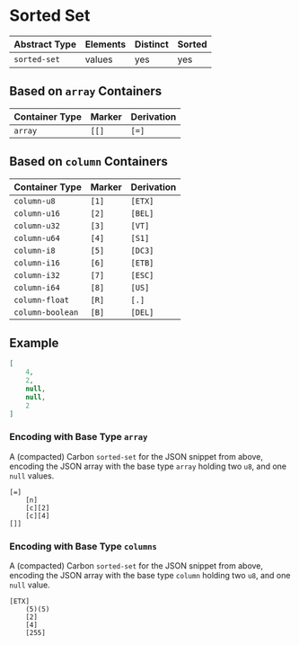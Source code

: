 # Sorted Set

| Abstract Type   | Elements | Distinct    | Sorted |
|-----------------|----------|-------------|--------|
| `sorted-set`    | values   | yes         | yes    |

## Based on `array` Containers

| Container Type | Marker | Derivation   
|----------------|--------|------------
| `array`        | `[[]`  | `[=]`               

## Based on `column` Containers

| Container Type   | Marker | Derivation   
|------------------|--------|------------
| `column-u8`      | `[1]`  | `[ETX]`               
| `column-u16`     | `[2]`  | `[BEL]`               
| `column-u32`     | `[3]`  | `[VT]`               
| `column-u64`     | `[4]`  | `[S1]`               
| `column-i8`      | `[5]`  | `[DC3]`               
| `column-i16`     | `[6]`  | `[ETB]`               
| `column-i32`     | `[7]`  | `[ESC]`               
| `column-i64`     | `[8]`  | `[US]`               
| `column-float`   | `[R]`  | `[.]`               
| `column-boolean` | `[B]`  | `[DEL]`               

## Example

```json
[ 
	4, 
	2, 
	null, 
	null, 
	2 
]
```

### Encoding with Base Type `array`

A (compacted) Carbon `sorted-set` for the JSON snippet from above, encoding the JSON array with the base type `array` holding two `u8`, and one `null` values.

```
[=] 
	[n] 
	[c][2] 
	[c][4] 	
[]] 
```

### Encoding with Base Type `columns`

A (compacted) Carbon `sorted-set` for the JSON snippet from above, encoding the JSON array with the base type `column` holding two `u8`, and one `null` value.

```
[ETX] 
	(5)(5) 
	[2]	
	[4]
	[255]
```

